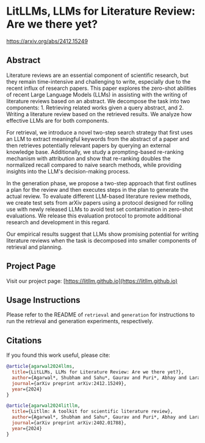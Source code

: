 # LitLLMs, LLMs for Literature Review: Are we there yet?

https://arxiv.org/abs/2412.15249

## Abstract

Literature reviews are an essential component of scientific research, but they remain time-intensive and challenging to write, especially due to the recent influx of research papers. This paper explores the zero-shot abilities of recent Large Language Models (LLMs) in assisting with the writing of literature reviews based on an abstract. We decompose the task into two components: 1. Retrieving related works given a query abstract, and 2. Writing a literature review based on the retrieved results. We analyze how effective LLMs are for both components.

For retrieval, we introduce a novel two-step search strategy that first uses an LLM to extract meaningful keywords from the abstract of a paper and then retrieves potentially relevant papers by querying an external knowledge base. Additionally, we study a prompting-based re-ranking mechanism with attribution and show that re-ranking doubles the normalized recall compared to naive search methods, while providing insights into the LLM's decision-making process.

In the generation phase, we propose a two-step approach that first outlines a plan for the review and then executes steps in the plan to generate the actual review. To evaluate different LLM-based literature review methods, we create test sets from arXiv papers using a protocol designed for rolling use with newly released LLMs to avoid test set contamination in zero-shot evaluations. We release this evaluation protocol to promote additional research and development in this regard.

Our empirical results suggest that LLMs show promising potential for writing literature reviews when the task is decomposed into smaller components of retrieval and planning.

## Project Page

Visit our project page: [https://litllm.github.io](https://litllm.github.io)

## Usage Instructions

Please refer to the README of `retrieval` and `generation` for instructions to run the retrieval and generation experiments, respectively.

## Citations

If you found this work useful, please cite:

```bibtex
@article{agarwal2024llms,
  title={LitLLMs, LLMs for Literature Review: Are we there yet?},
  author={Agarwal*, Shubham and Sahu*, Gaurav and Puri*, Abhay and Laradji, Issam H and Dvijotham, Krishnamurthy DJ and Stanley, Jason and Charlin, Laurent and Pal, Christopher},
  journal={arXiv preprint arXiv:2412.15249},
  year={2024}
}

@article{agarwal2024litllm,
  title={Litllm: A toolkit for scientific literature review},
  author={Agarwal*, Shubham and Sahu*, Gaurav and Puri*, Abhay and Laradji, Issam H and Dvijotham, Krishnamurthy DJ and Stanley, Jason and Charlin, Laurent and Pal, Christopher},
  journal={arXiv preprint arXiv:2402.01788},
  year={2024}
}
```